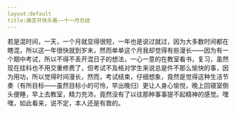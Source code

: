 ```yaml
---
layout:default
title:痛苦并快乐着——十一月总结
---
```

若是混时间，一天，一个月就显得很短，一年也是说过就过，因为大多数时间都在瞎混，所以这一年很快就到岁末，然而单单这个月我却觉得有些漫长——因为有一个期中考试，所以不得不丢开混日子的想法，一心一意的在教室看书，复习，虽然现在挂科也不用交重修费了，但考试不及格对学生来说总是件不那么愉快的事，因为用功，所以觉得时间漫长，然而，考试结束，仔细想象，竟然是觉得这种生活节奏（有所目标——虽然目标小的可怜，早出晚归）更让人身心愉悦，晚上回寝室倒头便睡，早上去教室，精力充沛，竟然没有了以往那种事事提不起精神的感觉。嘿嘿，如此看来，说不定，本人还是有救的。